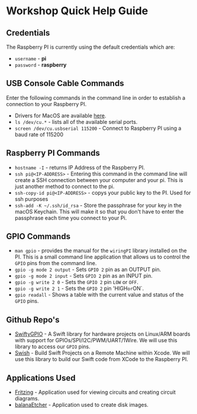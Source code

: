 # Workshop Quick Help Guide

## Credentials

The Raspberry PI is currently using the default credentials which are:
- `username` - **pi**
- `password` - **raspberry**

## USB Console Cable Commands

Enter the following commands in the command line in order to establish a connection to your Raspberry PI.

- Drivers for MacOS are available [here](http://www.prolific.com.tw/UserFiles/files/PL2303_Mac%20OSX%20Drv_V1_6_2_20190723(2).rar).
- `ls /dev/cu.*` - lists all of the available serial ports.
- `screen /dev/cu.usbserial 115200` - Connect to Raspberry PI using a baud rate of 115200

## Raspberry PI Commands

- `hostname -I` - returns IP Address of the Raspberry PI.
- `ssh pi@<IP-ADDRESS>` - Entering this command in the command line will create a SSH connection between your computer and your pi. This is just another method to connect to the pi.
- `ssh-copy-id pi@<IP-ADDRESS>` - copys your public key to the PI. Used for ssh purposes
- `ssh-add -K ~/.ssh/id_rsa` - Store the passphrase for your key in the macOS Keychain. This will make it so that you don't have to enter the passphrase each time you connect to your Pi.

## GPIO Commands

- `man gpio` - provides the manual for the `wiringPI` library installed on the PI. This is a small command line application that allows us to control the `GPIO` pins from the command line.
- `gpio -g mode 2 output` - Sets `GPIO 2` pin as an OUTPUT pin.
- `gpio -g mode 2 input` - Sets `GPIO 2` pin as an INPUT pin.
- `gpio -g write 2 0` - Sets the `GPIO 2` pin `LOW` or `OFF`.
- `gpio -g write 2 1` - Sets the `GPIO 2` pin 'HIGH` or `ON`.
- `gpio readall` - Shows a table with the current value and status of the `GPIO` pins.

## Github Repo's 

- [SwiftyGPIO](https://github.com/uraimo/SwiftyGPIO) - A Swift library for hardware projects on Linux/ARM boards with support for GPIOs/SPI/I2C/PWM/UART/1Wire. We will use this library to access our `GPIO` pins.
- [Swish](https://github.com/thomaspaulmann/Swish) - Build Swift Projects on a Remote Machine within Xcode. We will use this library to build our Swift code from XCode to the Raspberry PI.

## Applications Used

- [Fritzing](http://fritzing.org/download/0.9.3b/mac-os-x-105/Fritzing0.9.3b.dmg) - Application used for viewing circuits and creating circuit diagrams.
- [balanaEtcher](https://www.balena.io/etcher/) - Application used to create disk images.
